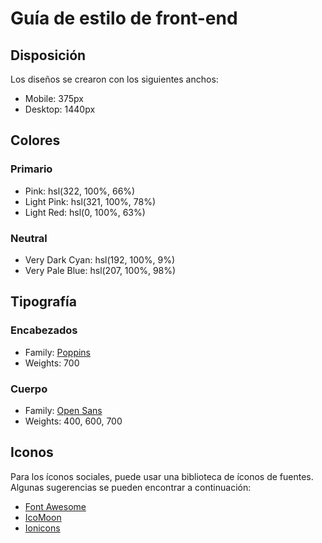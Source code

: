 # Guía de estilo de front-end

## Disposición

Los diseños se crearon con los siguientes anchos:

- Mobile: 375px
- Desktop: 1440px

## Colores

### Primario

- Pink: hsl(322, 100%, 66%)
- Light Pink: hsl(321, 100%, 78%)
- Light Red: hsl(0, 100%, 63%)

### Neutral

- Very Dark Cyan: hsl(192, 100%, 9%)
- Very Pale Blue: hsl(207, 100%, 98%)

## Tipografía

### Encabezados

- Family: [Poppins](https://fonts.google.com/specimen/Poppins)
- Weights: 700

### Cuerpo

- Family: [Open Sans](https://fonts.google.com/specimen/Open+Sans)
- Weights: 400, 600, 700

## Iconos

Para los íconos sociales, puede usar una biblioteca de íconos de fuentes. Algunas sugerencias se pueden encontrar a continuación:

- [Font Awesome](https://fontawesome.com/)
- [IcoMoon](https://icomoon.io/)
- [Ionicons](https://ionicons.com/)